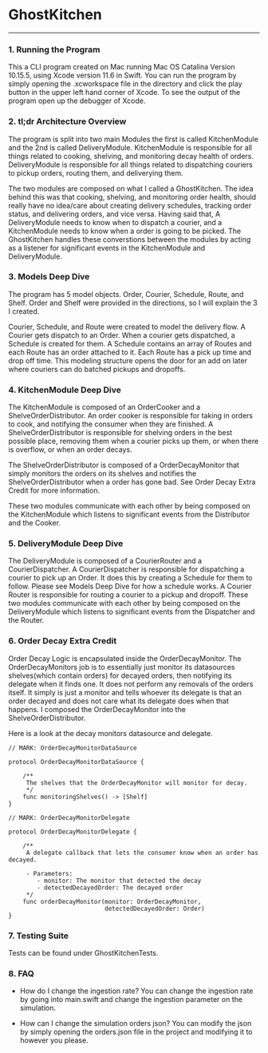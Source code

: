 # GhostKitchen

---

### 1. Running the Program

This a CLI program created on Mac running Mac OS Catalina Version 10.15.5, using Xcode version 11.6 in Swift. You can run the program by simply opening the .xcworkspace file in the directory and click the play button in the upper left hand corner of Xcode. To see the output of the program open up the debugger of Xcode.

### 2. tl;dr Architecture Overview

The program is split into two main Modules the first is called KitchenModule and the 2nd is called DeliveryModule. KitchenModule is responsible for all things related to cooking, shelving, and monitoring decay health of orders. DeliveryModule is responsible for all things related to dispatching couriers to pickup orders, routing them, and deliverying them. 

The two modules are composed on what I called a GhostKitchen. The idea behind this was that cooking, shelving, and monitoring order health, should really have no idea/care about creating delivery schedules, tracking order status, and delivering orders, and vice versa. Having said that, A DeliveryModule needs to know when to dispatch a courier, and a KitchenModule needs to know when a order is going to be picked. The GhostKitchen handles these converstions between the modules by  acting as a listener for significant events in the KitchenModule and DeliveryModule.

### 3. Models Deep Dive

The program has 5 model objects. Order, Courier, Schedule, Route, and Shelf. Order and Shelf were provided in the directions, so I will explain the 3 I created.

Courier, Schedule, and Route were created to model the delivery flow. A Courier gets dispatch to an Order. When a courier gets dispatched, a Schedule is created for them. A Schedule contains an array of Routes and each Route has an order attached to it. Each Route has a pick up time and drop off time. This modeling structure opens the door for an add on later where couriers can do batched pickups and dropoffs. 

### 4. KitchenModule Deep Dive

The KitchenModule is composed of an OrderCooker and a ShelveOrderDistributor. An order cooker is responsible for taking in orders to cook, and notifying the consumer when they are finished. A ShelveOrderDistributor is responsible for shelving orders in the best possible place, removing them when a courier picks up them, or when there is overflow, or when an order decays. 

The ShelveOrderDistributor is composed of a OrderDecayMonitor that simply monitors the orders on its shelves and notifies the ShelveOrderDistributor when a order has gone bad. See Order Decay Extra Credit for more information.

These two modules communicate with each other by being composed on the KitchenModule which listens to significant events from the Distributor and the Cooker.

### 5. DeliveryModule Deep Dive

The DeliveryModule is composed of a CourierRouter and a CourierDispatcher. A CourierDispatcher is responsible for dispatching a courier to pick up an Order. It does this by creating a Schedule for them to follow. Please see Models Deep Dive for how a schedule works. A Courier Router is responsible for routing a courier to a pickup and dropoff. These two modules communicate with each other by being composed on the DeliveryModule which listens to significant events from the Dispatcher and the Router.

### 6. Order Decay Extra Credit

Order Decay Logic is encapsulated inside the OrderDecayMonitor. The OrderDecayMonitors job is to essentially just monitor its datasources shelves(which contain orders) for decayed orders, then notifying its delegate when it finds one. It does not perform any removals of the orders itself. It simply is just a monitor and tells whoever its delegate is that an order decayed and does not care what its delegate does when that happens. I composed the OrderDecayMonitor into the ShelveOrderDistributor.

Here is a look at the decay monitors datasource and delegate.

```
// MARK: OrderDecayMonitorDataSource

protocol OrderDecayMonitorDataSource {
	
    /**
     The shelves that the OrderDecayMonitor will monitor for decay.
     */
	func monitoringShelves() -> [Shelf]
}

// MARK: OrderDecayMonitorDelegate

protocol OrderDecayMonitorDelegate {
	
    /**
     A delegate callback that lets the consumer know when an order has decayed.

     - Parameters:
        - monitor: The monitor that detected the decay
        - detectedDecayedOrder: The decayed order
     */
	func orderDecayMonitor(monitor: OrderDecayMonitor,
						   detectedDecayedOrder: Order)
}

```

### 7. Testing Suite
Tests can be found under GhostKitchenTests.

### 8. FAQ

- How do I change the ingestion rate?
      You can change the ingestion rate by going into main.swift and change the ingestion parameter on the simulation.
      
- How can I change the simulation orders json?
      You can modify the json by simply opening the orders.json file in the project and modifying it to however you please.
      
